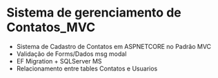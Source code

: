 # Sistema de gerenciamento de Contatos_MVC
- Sistema de Cadastro de Contatos em ASPNETCORE no Padrão MVC
- Validação de Forms/Dados msg modal
- EF Migration +  SQLServer MS
- Relacionamento entre tables Contatos e Usuarios
